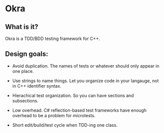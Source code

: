 # Okra

## What is it?

Okra is a TDD/BDD testing framework for C++.

## Design goals:

- Avoid duplication. The names of tests or whatever should only appear in one place.

- Use strings to name things. Let you organize code in your langauge, not in C++ identifier syntax.

- Hierachical test organization. So you can have sections and subsections.

- Low overhead. C# reflection-based test frameworks have enough overhead to be a problem for microtests.

- Short edit/build/test cycle when TDD-ing one class.
